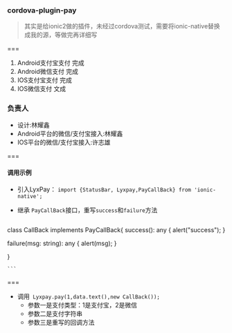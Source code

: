 ### cordova-plugin-pay

> 其实是给ionic2做的插件，未经过cordova测试，需要将ionic-native替换成我的源，等做完再详细写

===
1. Android支付宝支付 完成
2. Android微信支付   完成
3. IOS支付宝支付     完成
4. IOS微信支付       文成

### 负责人
- 设计:林耀鑫
- Android平台的微信/支付宝接入:林耀鑫
- IOS平台的微信/支付宝接入:许志雄

===
#### 调用示例

- 引入LyxPay： `import {StatusBar, Lyxpay,PayCallBack} from 'ionic-native';`
- 继承 `PayCallBack`接口，重写`success`和`failure`方法

    ```
class CallBack implements PayCallBack{
  success(): any {
    alert("success");
  }

  failure(msg: string): any {
    alert(msg);
  }

}


    ```
===
- 调用` Lyxpay.pay(1,data.text(),new CallBack());`
    - 参数一是支付类型：1是支付宝，2是微信
    - 参数二是支付字符串
    - 参数三是重写的回调方法


